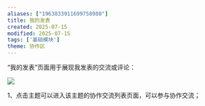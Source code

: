 ```yaml
---
aliases: ["1963833911699758980"]
title: 我的发表
created: 2025-07-15
modified: 2025-07-15
tags: ['基础模块']
theme: 协作区
---
```


“我的发表”页面用于展现我发表的交流或评论：

![](https://myhelpdoc.oss-cn-heyuan.aliyuncs.com/mdimages/dd1115b22f3bb74a3f1e4a5b729c70c7.jpg)

1、点击主题可以进入该主题的协作交流列表页面，可以参与协作交流；

